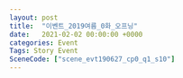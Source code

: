 ```yaml
---
layout: post
title:  "이벤트_2019여름_0화_오프닝"
date:   2021-02-02 00:00:00 +0000
categories: Event
Tags: Story Event
SceneCode: ["scene_evt190627_cp0_q1_s10"]
---
```

